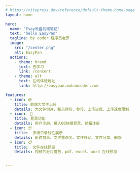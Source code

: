 ```yaml
---
# https://vitepress.dev/reference/default-theme-home-page
layout: home

hero:
  name: "Esay云盘前端笔记"
  text: "hello EasyPan"
  tagline: by coder 程序员老罗
  image: 
    src: "/center.png"
    alt: EasyPan
  actions:
    - theme: brand
      text: 去学习
      link: /concent
    - theme: alt
      text: 在线体验地址
      link: http://easypan.wuhancoder.com

features:
  - icon: 💿︎ 
    title: 前端大文件上传
    details: 大文件切片、断点续传、秒传、上传进度、上传速度限制
  - icon:  🐧
    title: 登录功能
    details: 用户注册、接入QQ快捷登录、邮箱注册
  - icon: 📦
    title:  多级目录线性展示
    details: 新建目录、文件重命名、文件移动、文件分享、删除
  - icon: 📋
    title:  文件在线预览
    details: 视频的分片播放，pdf、excel、word 在线预览


---
```


<script setup>
import DataPanel from './DataPanel.vue'
</script>

<DataPanel />

<style>
:root {
  --vp-c-brand-1: #77bff6;
  --vp-c-brand-2: #A7DFFD;
  --vp-c-brand-3: #048cf4;
}

.dark {
  --vp-c-brand-1: #3dd68c;
  --vp-c-brand-2: #30a46c;
  --vp-c-brand-3: #298459;
}
</style>